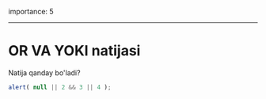 importance: 5

---

# OR VA YOKI natijasi

Natija qanday bo'ladi?

```js
alert( null || 2 && 3 || 4 );
```

